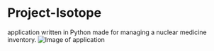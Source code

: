 # Project-Isotope
application written in Python made for managing a nuclear medicine inventory.
![Image of application](https://i.gyazo.com/22ee6910c767f27cf53b68d2c0d4c30a.png)
